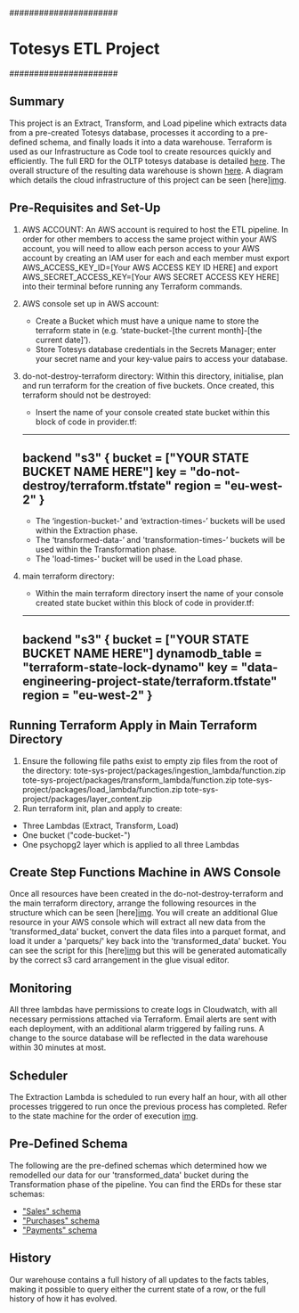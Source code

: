 ######################
# Totesys ETL Project 
######################

## Summary

This project is an Extract, Transform, and Load pipeline which extracts data from a pre-created Totesys database, processes it according to a pre-defined schema, and finally loads it into a data warehouse. Terraform is used as our Infrastructure as Code tool to create resources quickly and efficiently. The full ERD for the OLTP totesys database is detailed [here](https://dbdiagram.io/d/6332fecf7b3d2034ffcaaa92). The overall structure of the resulting data warehouse is shown [here](https://dbdiagram.io/d/63a19c5399cb1f3b55a27eca). A diagram which details the cloud infrastructure of this project can be seen [here][img](./etl_cloud_infrastructure.png).

## Pre-Requisites and Set-Up 

1. AWS ACCOUNT: An AWS account is required to host the ETL pipeline. In order for other members to access the same project within your AWS account, you will need to allow each person access to your AWS account by creating an IAM user for each and each member must export AWS_ACCESS_KEY_ID=[Your AWS ACCESS KEY ID HERE] and export AWS_SECRET_ACCESS_KEY=[Your AWS SECRET ACCESS KEY HERE] into their terminal before running any Terraform commands. 

2. AWS console set up in AWS account: 
      + Create a Bucket which must have a unique name to store the terraform state in (e.g. ‘state-bucket-[the current month]-[the current date]’). 
      + Store Totesys database credentials in the Secrets Manager; enter your secret name and your key-value pairs to access your database.

3. do-not-destroy-terraform directory: Within this directory, initialise, plan and run terraform for the creation of five buckets. Once created, this terraform should not be 
  destroyed: 
      + Insert the name of your console created state bucket within this block of code in provider.tf:
     --------------------------------------------------------------------
      backend "s3" {
      bucket         = ["YOUR STATE BUCKET NAME HERE"]
      key            = "do-not-destroy/terraform.tfstate"
      region         = "eu-west-2"
      } 
    ----------------------------------------------------------------------
      + The ‘ingestion-bucket-' and ‘extraction-times-’ buckets will be used within the Extraction phase. 
      + The ‘transformed-data-’ and 'transformation-times-’ buckets will be used within the Transformation phase. 
      + The 'load-times-' bucket will be used in the Load phase.
  
4. main terraform directory: 
      + Within the main terraform directory insert the name of your console created state bucket within this block of code in provider.tf:
     --------------------------------------------------------------------
    backend "s3" {
    bucket         = ["YOUR STATE BUCKET NAME HERE"]
    dynamodb_table = "terraform-state-lock-dynamo"
    key            = "data-engineering-project-state/terraform.tfstate"
    region         = "eu-west-2"
    }
    ----------------------------------------------------------------------

## Running Terraform Apply in Main Terraform Directory

1. Ensure the following file paths exist to empty zip files from the root of the directory:
tote-sys-project/packages/ingestion_lambda/function.zip
tote-sys-project/packages/transform_lambda/function.zip
tote-sys-project/packages/load_lambda/function.zip
tote-sys-project/packages/layer_content.zip
2. Run terraform init, plan and apply to create:
+ Three Lambdas (Extract, Transform, Load)
+ One bucket ("code-bucket-")
+ One psychopg2 layer which is applied to all three Lambdas

## Create Step Functions Machine in AWS Console

Once all resources have been created in the do-not-destroy-terraform and the main terraform directory, arrange the following resources in the structure which can be seen [here][img](./state_machine.png). You will create an additional Glue resource in your AWS console which will extract all new data from the 'transformed_data' bucket, convert the data files into a parquet format, and load it under a 'parquets/' key back into the 'transformed_data' bucket. You can see the script for this [here][img](./glue_script.png) but this will be generated automatically by the correct s3 card arrangement in the glue visual editor.

## Monitoring

All three lambdas have permissions to create logs in Cloudwatch, with all necessary permissions attached via Terraform. Email alerts are sent with each deployment, with an additional alarm triggered by failing runs. A change to the source database will be reflected in the data warehouse within 30 minutes at most.

## Scheduler 
The Extraction Lambda is scheduled to run every half an hour, with all other processes triggered to run once the previous process has completed. Refer to the state machine for the order of execution [img](./state_machine.png). 

## Pre-Defined Schema

The following are the pre-defined schemas which determined how we remodelled our data for our 'transformed_data' bucket during the Transformation phase of the pipeline. You can find the ERDs for these star schemas:
 - ["Sales" schema](https://dbdiagram.io/d/637a423fc9abfc611173f637)
 - ["Purchases" schema](https://dbdiagram.io/d/637b3e8bc9abfc61117419ee)
 - ["Payments" schema](https://dbdiagram.io/d/637b41a5c9abfc6111741ae8)

## History

Our warehouse contains a full history of all updates to the facts tables, making it possible to query either the current state of a row, or the full history
of how it has evolved.










